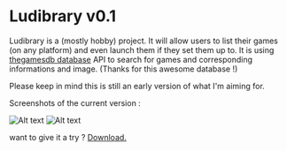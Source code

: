 # Ludibrary v0.1
Ludibrary is a (mostly hobby) project. It will allow users to list their games (on any platform)
and even launch them if they set them up to. It is using [thegamesdb database](http://www.thegamesdb.net) API to search for games and corresponding informations and image. (Thanks for this awesome database !)

Please keep in mind this is still an early version of what I'm aiming for.

Screenshots of the current version :

![Alt text](Ludibrary/screenshot1.png?raw=true "Main Menu listing all games")
![Alt text](Ludibrary/screenshot1.png?raw=true "Search for games")

want to give it a try ? [Download.](https://github.com/Roukira/Ludibrary/raw/master/Ludibrary%20v0.1.zip)
